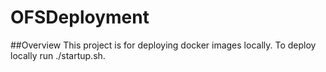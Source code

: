 # OFSDeployment
##Overview
This project is for deploying docker images locally. To deploy locally run ./startup.sh.

